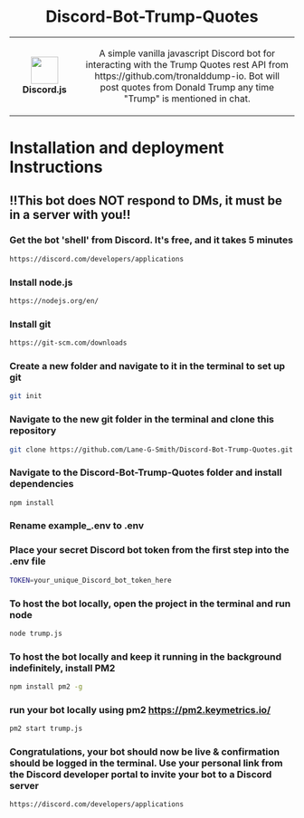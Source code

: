 <h1 align="center">Discord-Bot-Trump-Quotes</h1>
<table align="center">
  <tr>
    <td align="center" height="108" width="108">
        <img     src="https://pyxis.nymag.com/v1/imgs/a24/490/cb97ebfee572b1a122dd753af16f0a7c5f-09-donald-trump-bully.rsquare.w700.jpg"
        width="48"
        height="48"
        />
        <br /><strong>Discord.js</strong>
    </td>
    <td align="center" height="108">
      <p align="center">A simple vanilla javascript Discord bot for interacting with the Trump Quotes rest API from https://github.com/tronalddump-io. Bot will post quotes from Donald Trump any time "Trump" is mentioned in chat.
      </p>
     </td>
   </tr>
 </table>

# Installation and deployment Instructions

## !!This bot does NOT respond to DMs, it must be in a server with you!!

### Get the bot 'shell' from Discord. It's free, and it takes 5 minutes
```sh
https://discord.com/developers/applications
```
### Install node.js
```sh
https://nodejs.org/en/
```
### Install git
```sh
https://git-scm.com/downloads
```
### Create a new folder and navigate to it in the terminal to set up git
```sh
git init
```
### Navigate to the new git folder in the terminal and clone this repository
```sh
git clone https://github.com/Lane-G-Smith/Discord-Bot-Trump-Quotes.git
```
### Navigate to the Discord-Bot-Trump-Quotes folder and install dependencies
```sh
npm install
```
### Rename example_.env to .env
### Place your secret Discord bot token from the first step into the .env file
```sh
TOKEN=your_unique_Discord_bot_token_here
```
### To host the bot locally, open the project in the terminal and run node
```sh
node trump.js
```
### To host the bot locally and keep it running in the background indefinitely, install PM2
```sh
npm install pm2 -g
```
### run your bot locally using pm2 https://pm2.keymetrics.io/
```sh
pm2 start trump.js
```
### Congratulations, your bot should now be live & confirmation should be logged in the terminal. Use your personal link from the Discord developer portal to invite your bot to a Discord server
```sh
https://discord.com/developers/applications
```
